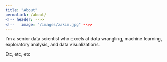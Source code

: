 ```yaml
---
title: "About"
permalink: /about/
<!-- header: -->>
<!--   image: "/images/zakim.jpg" -->>
---
```


I'm a senior data scientist who excels at data wrangling, machine learning, exploratory analysis, and data visualizations.

Etc, etc, etc
